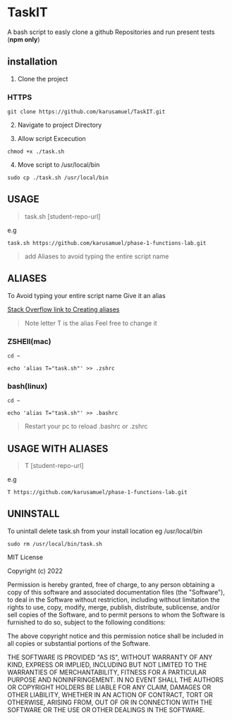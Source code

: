 # TaskIT


A bash script to easly clone a github Repositories and run present tests (**npm only**)

## installation

1. Clone the project

### HTTPS

`git clone https://github.com/karusamuel/TaskIT.git`

2. Navigate to project Directory

3. Allow script Excecution

`chmod +x ./task.sh`

4. Move script to /usr/local/bin

`sudo cp ./task.sh /usr/local/bin`

## USAGE

> task.sh [student-repo-url]

e.g

`task.sh https://github.com/karusamuel/phase-1-functions-lab.git`

> add Aliases to avoid typing the entire script name  

## ALIASES

To Avoid typing your entire script name Give it an alias

[Stack Overflow link to Creating aliases](https://stackoverflow.com/questions/8967843/how-do-i-create-a-bash-alias)

> Note letter  T is the alias 
> Feel free to change it

### ZSHEll(mac)

`cd ~`

`echo 'alias T="task.sh"' >> .zshrc`

### bash(linux)

`cd ~`

`echo 'alias T="task.sh"' >> .bashrc`

> Restart your pc to reload .bashrc or .zshrc

## USAGE WITH ALIASES

> T  [student-repo-url]

e.g

`T https://github.com/karusamuel/phase-1-functions-lab.git`



## UNINSTALL

To unintall delete task.sh from your install location eg /usr/local/bin

`sudo rm /usr/local/bin/task.sh`

MIT License

Copyright (c) 2022

Permission is hereby granted, free of charge, to any person obtaining a copy
of this software and associated documentation files (the "Software"), to deal
in the Software without restriction, including without limitation the rights
to use, copy, modify, merge, publish, distribute, sublicense, and/or sell
copies of the Software, and to permit persons to whom the Software is
furnished to do so, subject to the following conditions:

The above copyright notice and this permission notice shall be included in all
copies or substantial portions of the Software.

THE SOFTWARE IS PROVIDED "AS IS", WITHOUT WARRANTY OF ANY KIND, EXPRESS OR
IMPLIED, INCLUDING BUT NOT LIMITED TO THE WARRANTIES OF MERCHANTABILITY,
FITNESS FOR A PARTICULAR PURPOSE AND NONINFRINGEMENT. IN NO EVENT SHALL THE
AUTHORS OR COPYRIGHT HOLDERS BE LIABLE FOR ANY CLAIM, DAMAGES OR OTHER
LIABILITY, WHETHER IN AN ACTION OF CONTRACT, TORT OR OTHERWISE, ARISING FROM,
OUT OF OR IN CONNECTION WITH THE SOFTWARE OR THE USE OR OTHER DEALINGS IN THE
SOFTWARE.

